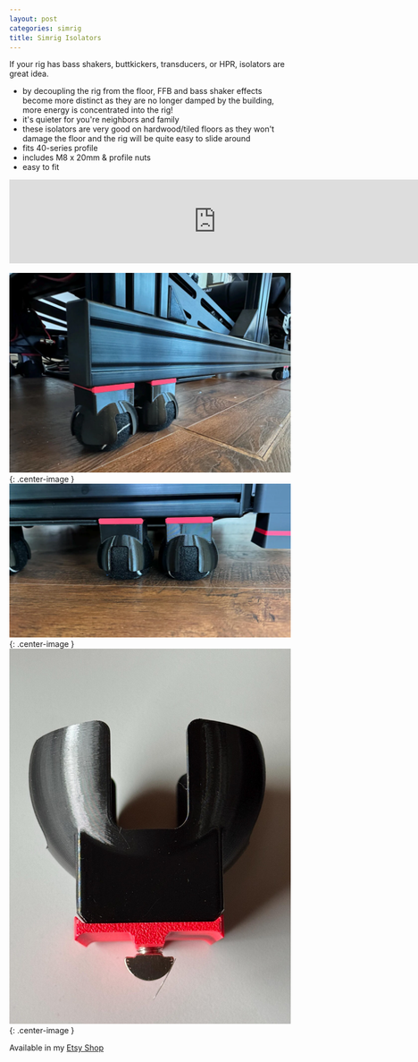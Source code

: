 ```yaml
---
layout: post
categories: simrig
title: Simrig Isolators
---
```


If your rig has bass shakers, buttkickers, transducers, or HPR, isolators are great idea.

- by decoupling the rig from the floor, FFB and bass shaker effects become more distinct as they are no longer damped by the building, more energy is concentrated into the rig!
- it's quieter for you're neighbors and family
- these isolators are very good on hardwood/tiled floors as they won't damage the floor and the rig will be quite easy to slide around 
- fits 40-series profile
- includes M8 x 20mm & profile nuts
- easy to fit

<iframe class="center-image" width="740" src="https://www.youtube.com/embed/oiSOLjrLcrQ?si=3xlgFTEuJvTTJUB7" title="YouTube video player" frameborder="0" allow="accelerometer; autoplay; clipboard-write; encrypted-media; gyroscope; picture-in-picture; web-share" referrerpolicy="strict-origin-when-cross-origin" allowfullscreen></iframe>

![](/assets/isolators/2.png){: .center-image }
![](/assets/isolators/3.png){: .center-image }
![](/assets/isolators/5.png){: .center-image }

Available in my [Etsy Shop](https://www.etsy.com/listing/1844212953/)
